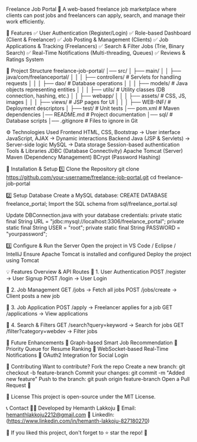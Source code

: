 Freelance Job Portal
🚀 A web-based freelance job marketplace where clients can post jobs and freelancers can apply, search, and manage their work efficiently.

📌 Features
✅ User Authentication (Register/Login)
✅ Role-based Dashboard (Client & Freelancer)
✅ Job Posting & Management (Clients)
✅ Job Applications & Tracking (Freelancers)
✅ Search & Filter Jobs (Trie, Binary Search)
✅ Real-Time Notifications (Multi-threading, Queues)
✅ Reviews & Ratings System

📂 Project Structure
freelance-job-portal/
│── src/
│   ├── main/
│   │   ├── java/com/freelanceportal/
│   │   │   ├── controllers/       # Servlets for handling requests
│   │   │   ├── dao/               # Database operations
│   │   │   ├── models/            # Java objects representing entities
│   │   │   ├── utils/             # Utility classes (DB connection, hashing, etc.)
│   │   ├── webapp/
│   │   │   ├── assets/            # CSS, JS, images
│   │   │   ├── views/             # JSP pages for UI
│   │   │   ├── WEB-INF/           # Deployment descriptors
│   ├── test/                      # Unit tests
│── pom.xml                         # Maven dependencies
│── README.md                       # Project documentation
│── sql/                            # Database scripts
│── .gitignore                       # Files to ignore in Git

⚙️ Technologies Used
Frontend
HTML, CSS, Bootstrap → User interface
JavaScript, AJAX → Dynamic interactions
Backend
Java (JSP & Servlets) → Server-side logic
MySQL → Data storage
Session-based authentication
Tools & Libraries
JDBC (Database Connectivity)
Apache Tomcat (Server)
Maven (Dependency Management)
BCrypt (Password Hashing)

🚀 Installation & Setup
1️⃣ Clone the Repository
git clone https://github.com/your-username/freelance-job-portal.git
cd freelance-job-portal

2️⃣ Setup Database
Create a MySQL database:
CREATE DATABASE freelance_portal;
Import the SQL schema from sql/freelance_portal.sql

Update DBConnection.java with your database credentials:
private static final String URL = "jdbc:mysql://localhost:3306/freelance_portal";
private static final String USER = "root";
private static final String PASSWORD = "yourpassword";

3️⃣ Configure & Run the Server
Open the project in VS Code / Eclipse / IntelliJ
Ensure Apache Tomcat is installed and configured
Deploy the project using Tomcat

💡 Features Overview & API Routes
🔹 1. User Authentication
POST /register → User Signup
POST /login → User Login

🔹 2. Job Management
GET /jobs → Fetch all jobs
POST /jobs/create → Client posts a new job

🔹 3. Job Application
POST /apply → Freelancer applies for a job
GET /applications → View applications

🔹 4. Search & Filters
GET /search?query=keyword → Search for jobs
GET /filter?category=webdev → Filter jobs

🎯 Future Enhancements
🔹 Graph-based Smart Job Recommendation
🔹 Priority Queue for Resume Ranking
🔹 WebSocket-based Real-Time Notifications
🔹 OAuth2 Integration for Social Login

💬 Contributing
Want to contribute?
Fork the repo
Create a new branch: git checkout -b feature-branch
Commit your changes: git commit -m "Added new feature"
Push to the branch: git push origin feature-branch
Open a Pull Request 🚀

📜 License
This project is open-source under the MIT License.

📞 Contact
👨‍💻 Developed by Hemanth Lakkoju
📧 Email: hemanthlakkoju2212@gmail.com
🔗 LinkedIn: (https://www.linkedin.com/in/hemanth-lakkoju-827180270)

💙 If you liked this project, don't forget to ⭐ star the repo! 🚀
